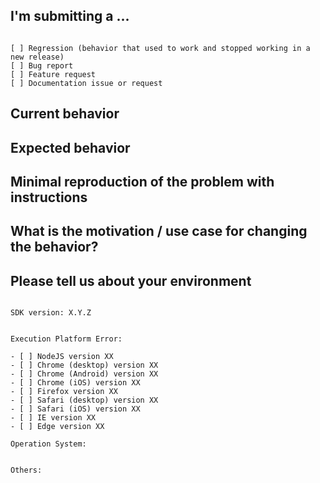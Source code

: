 <!--
PLEASE HELP US PROCESS GITHUB ISSUES FASTER BY PROVIDING THE FOLLOWING INFORMATION.

ISSUES MISSING IMPORTANT INFORMATION MIGHT BE CLOSED WITHOUT INVESTIGATION.
-->

## I'm submitting a ...

<!-- Please search github for a similar issue or PR before submitting -->
<!-- Check one of the following options with "x" -->
<pre><code>
[ ] Regression (behavior that used to work and stopped working in a new release)
[ ] Bug report
[ ] Feature request
[ ] Documentation issue or request
</code></pre>

## Current behavior

<!-- Describe how the issue manifests. -->

## Expected behavior

<!-- Describe what the desired behavior would be. -->

## Minimal reproduction of the problem with instructions

<!--
For bug reports please provide the *STEPS TO REPRODUCE* and if possible a *MINIMAL DEMO* of the problem
in a open repository, a https://plnkr.co or similar.
-->

## What is the motivation / use case for changing the behavior?

<!-- Describe the motivation or the concrete use case. -->

## Please tell us about your environment

<pre><code>
SDK version: X.Y.Z
<!-- Check whether this is still an issue in the most recent version -->

Execution Platform Error:

- [ ] NodeJS version XX
- [ ] Chrome (desktop) version XX
- [ ] Chrome (Android) version XX
- [ ] Chrome (iOS) version XX
- [ ] Firefox version XX
- [ ] Safari (desktop) version XX
- [ ] Safari (iOS) version XX
- [ ] IE version XX
- [ ] Edge version XX

Operation System:
<!-- Mac, Linux, Windows version -->

Others:
<!-- Anything else relevant? IDE, TypeScript version, package manager, HTTP server, ... -->
</code></pre>
